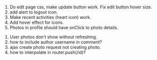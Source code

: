 <!-- TODO -->
1. Do edit page css, make update button work. Fix edit button hover size.
2. add alert to logout icon.
3. Make recent activities (heart icon) work.
4. Add hover effect for icons.
5. Photos in profile should have onClick to photo details.

<!-- questions -->
1. User photos don't show without refreshing.
2. how to include author username in comment?
3. ajax create photo request not creating photo.
4. how to interpolate in router.push(/id)?
